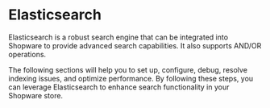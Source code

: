 # Elasticsearch

Elasticsearch is a robust search engine that can be integrated into Shopware to provide advanced search capabilities. It also supports AND/OR operations.

The following sections will help you to set up, configure, debug, resolve indexing issues, and optimize performance. By following these steps, you can leverage Elasticsearch to enhance search functionality in your Shopware store.
